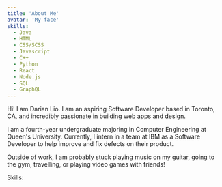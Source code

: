 ```yaml
---
title: 'About Me'
avatar: 'My face'
skills:
  - Java
  - HTML
  - CSS/SCSS
  - Javascript
  - C++
  - Python
  - React
  - Node.js
  - SQL
  - GraphQL
---
```


Hi! I am Darian Lio. I am an aspiring Software Developer based in Toronto, CA, and incredibly passionate in building web apps and design. 

I am a fourth-year undergraduate majoring in Computer Engineering at Queen's University. Currently, I intern in a team at IBM as a Software Developer to help improve and fix defects on their product.

Outside of work, I am probably stuck playing music on my guitar, going to the gym, travelling, or playing video games with friends! 

Skills:
